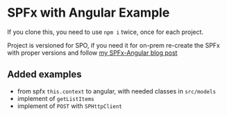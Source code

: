 # SPFx with Angular Example

If you clone this, you need to use `npm i` twice, once for each project.


Project is versioned for SPO, if you need it for on-prem re-create the SPFx with proper versions and follow [my SPFx-Angular blog post](https://bresleveloper.blogspot.com/2021/06/spfx-with-angular-full-tutorial.html)


## Added examples

* from spfx `this.context` to angular, with needed classes in `src/models`
* implement of `getListItems`
* implement of `POST` with `SPHttpClient` 


